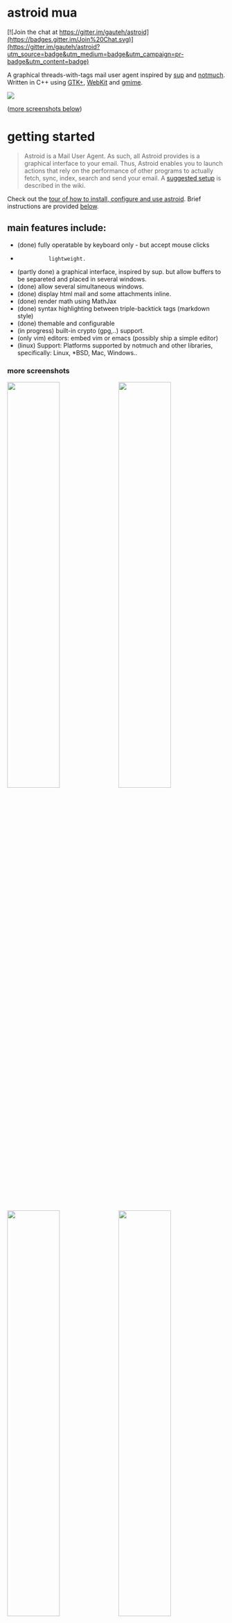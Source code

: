 # astroid mua

[![Join the chat at https://gitter.im/gauteh/astroid](https://badges.gitter.im/Join%20Chat.svg)](https://gitter.im/gauteh/astroid?utm_source=badge&utm_medium=badge&utm_campaign=pr-badge&utm_content=badge)

  A graphical threads-with-tags mail user agent inspired by [sup] and
  [notmuch]. Written in C++ using [GTK+], [WebKit] and [gmime].

  <a href="https://raw.githubusercontent.com/gauteh/astroid/master/doc/astroid-full-window.png">
    <img src="https://raw.githubusercontent.com/gauteh/astroid/master/doc/astroid-full-window.png">
  </a>

  ([more screenshots below](#more-screenshots))

# getting started

> Astroid is a Mail User Agent. As such, all Astroid provides is a graphical interface to your email. Thus, Astroid enables you to launch actions that rely on the performance of other programs to actually fetch, sync, index, search and send your email. A [suggested setup](https://github.com/gauteh/astroid/wiki/Astroid-in-your-general-mail-setup) is described in the wiki.

Check out the [tour of how to install, configure and use astroid](https://github.com/gauteh/astroid/wiki). Brief instructions are provided [below](#acquiring-astroid).

## main features include:
* (done)        fully operatable by keyboard only - but accept mouse clicks
*               lightweight.
* (partly done) a graphical interface, inspired by sup. but allow buffers to be separeted and placed in several windows.
* (done)        allow several simultaneous windows.
* (done)        display html mail and some attachments inline.
* (done)        render math using MathJax
* (done)        syntax highlighting between triple-backtick tags (markdown style)
* (done)        themable and configurable
* (in progress) built-in crypto (gpg,..) support.
* (only vim)    editors: embed vim or emacs (possibly ship a simple editor)
* (linux)       Support: Platforms supported by notmuch and other libraries, specifically: Linux, *BSD, Mac, Windows..

### more screenshots
  <a href="https://raw.githubusercontent.com/gauteh/astroid/master/doc/astroid-thread-view.png">
    <img src="https://raw.githubusercontent.com/gauteh/astroid/master/doc/astroid-thread-view.png" width="49%">
  </a> <a href="https://raw.githubusercontent.com/gauteh/astroid/master/doc/astroid-searching.png">
    <img src="https://raw.githubusercontent.com/gauteh/astroid/master/doc/astroid-searching.png" width="49%" style="float: right;">
  </a>
  <a href="https://raw.githubusercontent.com/gauteh/astroid/master/doc/astroid-editor-vim.png">
    <img src="https://raw.githubusercontent.com/gauteh/astroid/master/doc/astroid-editor-vim.png" width="49%">
  </a> <a href="https://raw.githubusercontent.com/gauteh/astroid/master/doc/astroid-compose-code-highlight.png">
    <img src="https://raw.githubusercontent.com/gauteh/astroid/master/doc/astroid-compose-code-highlight.png" width="49%" style="float: right;">
  </a>

## acquiring astroid

get astroid from:

` $ git clone https://github.com/gauteh/astroid.git `

## installation and usage

### compiling

` $ scons `

to run the tests do:

` $ scons test `

### installing

Configure with a prefix and install:
```
$ scons --prefix=/usr build
$ scons --prefix=/usr install
```

this will install the `astroid` binary into `/usr/bin/` and data files into `/usr/share/astroid/`. refer to the [installing section](https://github.com/gauteh/astroid/wiki/Compiling-and-Installing) in the wiki for more information.

### configuration

running astroid will make a new configuration file in `$XDG_CONFIG_HOME/astroid` (normally: `~/.config/astroid/`. refer to the [configuration section](https://github.com/gauteh/astroid/wiki/Astroid-setup) in the wiki for more information.

### running and usage

` $ ./astroid `

press `?` to get a list of available key bindings in the current mode, navigate up and down using `j` and `k`. refer to the [usage section](https://github.com/gauteh/astroid/wiki#usage) in the wiki for more information on usage and customization.

## patches, help, comments and bugs

Report on the [github page](https://github.com/gauteh/astroid) or to the mailinglist at: [astroidmail@googlegroups.com](https://groups.google.com/forum/#!forum/astroidmail), subscribe [online](https://groups.google.com/forum/#!forum/astroidmail) or by sending an email to:
[astroidmail+subscribe@googlegroups.com](mailto:astroidmail+subscribe@googlegroups.com).

Contributions to Astroid in the form of patches, documentation and testing are
very welcome. Information on how to
[contribute](https://github.com/gauteh/astroid/wiki/Contributing) to astroid
can be found in the wiki.

Also check out #astroid or #notmuch on irc.freenode.net.

## acknowledgements

  The main inspiration for astroid is the [sup] mail user agent. [sup]
  provided inspiration for [notmuch] which is a mail indexer. astroid is
  using [notmuch] as a backend.

  Some parts of the user interface and layout have been copied from or has been
  inspired by the [Geary] mail client. One of the other notmuch email clients,
  [ner], has also used for inspiration and code.

[sup]: http://supmua.org
[notmuch]: http://notmuchmail.org/
[Geary]: http://www.yorba.org/projects/geary/
[gmime]: http://spruce.sourceforge.net/gmime/
[webkit]: http://webkitgtk.org/
[GPL]: https://www.gnu.org/copyleft/gpl.html
[scons]: http://www.scons.org/
[git]: http://git-scm.com/
[C++11]: http://en.wikipedia.org/wiki/C%2B%2B11
[boost]: http://www.boost.org/
[GTK+]: http://www.gtk.org/
[glib]: https://developer.gnome.org/glib/
[boost::property_tree]: http://www.boost.org/doc/libs/1_56_0/doc/html/property_tree.html
[ner]: http://the-ner.org/

## licensing

See [LICENSE.md](./LICENSE.md) for licensing information.
